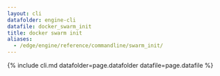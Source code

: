 ```yaml
---
layout: cli
datafolder: engine-cli
datafile: docker_swarm_init
title: docker swarm init
aliases:
  - /edge/engine/reference/commandline/swarm_init/
---
```

<!--
This page is automatically generated from Docker's source code. If you want to
suggest a change to the text that appears here, open a ticket or pull request
in the source repository on GitHub:

https://github.com/docker/cli
-->

{% include cli.md datafolder=page.datafolder datafile=page.datafile %}
